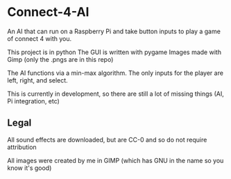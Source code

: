 # Connect-4-AI
An AI that can run on a Raspberry Pi and take button inputs to play a game of connect 4 with you.

This project is in python
The GUI is written with pygame
Images made with Gimp (only the .pngs are in this repo)

The AI functions via a min-max algorithm. The only inputs for the player are left, right, and select.

This is currently in development, so there are still a lot of missing things (AI, Pi integration, etc)



## Legal

All sound effects are downloaded, but are CC-0 and so do not require attribution

All images were created by me in GIMP (which has GNU in the name so you know it's good)
